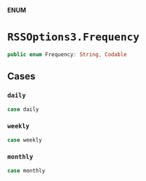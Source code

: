 **ENUM**

# `RSSOptions3.Frequency`

```swift
public enum Frequency: String, Codable
```

## Cases
### `daily`

```swift
case daily
```

### `weekly`

```swift
case weekly
```

### `monthly`

```swift
case monthly
```
